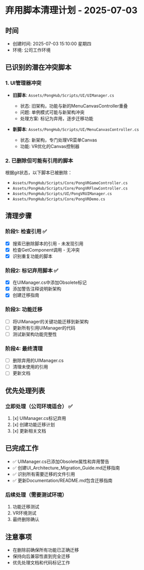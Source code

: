 # 弃用脚本清理计划 - 2025-07-03

## 时间
- 创建时间: 2025-07-03 15:10:00 星期四
- 环境: 公司工作环境

## 已识别的潜在冲突脚本

### 1. UI管理器冲突
- **旧脚本**: `Assets/PongHub/Scripts/UI/UIManager.cs`
  - 状态: 旧架构，功能与新的MenuCanvasController重叠
  - 问题: 单例模式可能与新架构冲突
  - 处理方案: 标记为弃用，逐步迁移功能

- **新脚本**: `Assets/PongHub/Scripts/UI/MenuCanvasController.cs`
  - 状态: 新架构，专门处理VR菜单Canvas
  - 功能: VR优化的Canvas控制器

### 2. 已删除但可能有引用的脚本
根据git状态，以下脚本已被删除：
- `Assets/PongHub/Scripts/Core/PongVRGameController.cs`
- `Assets/PongHub/Scripts/Core/PongVRFlowController.cs`
- `Assets/PongHub/Scripts/UI/PongVRUIManager.cs`
- `Assets/PongHub/Scripts/Core/PongVRDemo.cs`

## 清理步骤

### 阶段1: 检查引用 ✅
- [x] 搜索已删除脚本的引用 - 未发现引用
- [x] 检查GetComponent调用 - 无冲突
- [x] 识别重复功能的脚本

### 阶段2: 标记弃用脚本 ✅
- [x] 在UIManager.cs中添加Obsolete标记
- [x] 添加警告注释说明新架构
- [x] 创建迁移指南

### 阶段3: 功能迁移
- [ ] 将UIManager的关键功能迁移到新架构
- [ ] 更新所有引用UIManager的代码
- [ ] 测试新架构功能完整性

### 阶段4: 最终清理
- [ ] 删除弃用的UIManager.cs
- [ ] 清理未使用的引用
- [ ] 更新文档

## 优先处理列表

### 立即处理（公司环境适合） ✅
1. [x] UIManager.cs标记弃用
2. [x] 创建功能迁移计划
3. [x] 更新相关文档

## 已完成工作
- ✅ UIManager.cs已添加Obsolete属性和弃用警告
- ✅ 创建UI_Architecture_Migration_Guide.md迁移指南
- ✅ 识别所有需要迁移的文件引用
- ✅ 更新Documentation/README.md包含迁移指南

### 后续处理（需要测试环境）
1. 功能迁移测试
2. VR环境测试
3. 最终删除确认

## 注意事项
- 在删除前确保所有功能已正确迁移
- 保持向后兼容性直到完全迁移
- 优先处理文档和代码标记工作